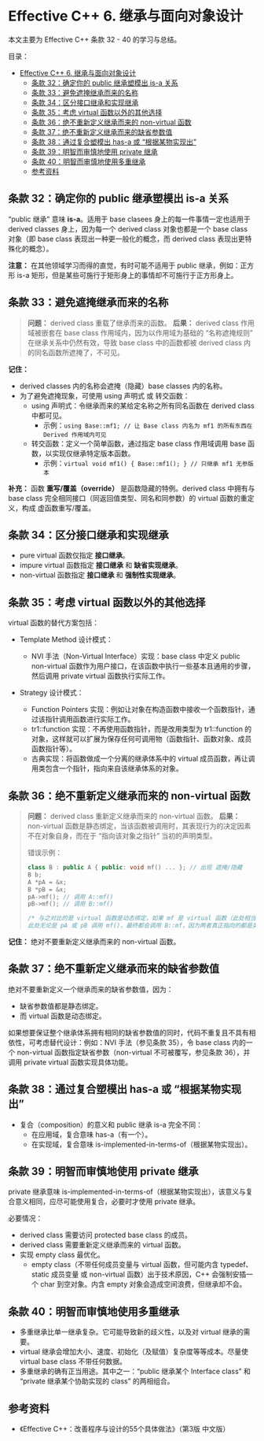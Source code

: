 # Effective C++ 6. 继承与面向对象设计

本文主要为 Effective C++ 条款 32 - 40 的学习与总结。

目录：

- [Effective C++ 6. 继承与面向对象设计](#effective-c-6-继承与面向对象设计)
  - [条款 32：确定你的 public 继承塑模出 is-a 关系](#条款-32确定你的-public-继承塑模出-is-a-关系)
  - [条款 33：避免遮掩继承而来的名称](#条款-33避免遮掩继承而来的名称)
  - [条款 34：区分接口继承和实现继承](#条款-34区分接口继承和实现继承)
  - [条款 35：考虑 virtual 函数以外的其他选择](#条款-35考虑-virtual-函数以外的其他选择)
  - [条款 36：绝不重新定义继承而来的 non-virtual 函数](#条款-36绝不重新定义继承而来的-non-virtual-函数)
  - [条款 37：绝不重新定义继承而来的缺省参数值](#条款-37绝不重新定义继承而来的缺省参数值)
  - [条款 38：通过复合塑模出 has-a 或 “根据某物实现出”](#条款-38通过复合塑模出-has-a-或-根据某物实现出)
  - [条款 39：明智而审慎地使用 private 继承](#条款-39明智而审慎地使用-private-继承)
  - [条款 40：明智而审慎地使用多重继承](#条款-40明智而审慎地使用多重继承)
  - [参考资料](#参考资料)

## 条款 32：确定你的 public 继承塑模出 is-a 关系

“public 继承” 意味 **is-a**。适用于 base clasees 身上的每一件事情一定也适用于 derived classes 身上，因为每一个 derived class 对象也都是一个 base class 对象（即 base class 表现出一种更一般化的概念，而 derived class 表现出更特殊化的概念）。

**注意：** 在其他领域学习而得的直觉，有时可能不适用于 public 继承，例如：正方形 is-a 矩形，但是某些可施行于矩形身上的事情却不可施行于正方形身上。

## 条款 33：避免遮掩继承而来的名称

> **问题：** derived class 重载了继承而来的函数。
> **后果：** derived class 作用域被嵌套在 base class 作用域内，因为以作用域为基础的 “名称遮掩规则” 在继承关系中仍然有效，导致 base class 中的函数都被 derived class 内的同名函数所遮掩了，不可见。

**记住：**

* derived classes 内的名称会遮掩（隐藏）base classes 内的名称。
* 为了避免遮掩现象，可使用 using 声明式 或 转交函数：
  * using 声明式：令继承而来的某给定名称之所有同名函数在 derived class 中都可见。
    * 示例：`using Base::mf1; // 让 Base class 内名为 mf1 的所有东西在 Derived 作用域内可见`
  * 转交函数：定义一个简单函数，通过指定 base class 作用域调用 base 函数，以实现仅继承特定版本函数。
    * 示例：`virtual void mf1() { Base::mf1(); } // 只继承 mf1 无参版本`

**补充：** 函数 **重写/覆盖（override）** 是函数隐藏的特例。derived class 中拥有与 base class 完全相同接口（同返回值类型、同名和同参数）的 virtual 函数的重定义，构成 虚函数重写/覆盖。

## 条款 34：区分接口继承和实现继承

* pure virtual 函数仅指定 **接口继承**。
* impure virtual 函数指定 **接口继承** 和 **缺省实现继承**。
* non-virtual 函数指定 **接口继承** 和 **强制性实现继承**。

## 条款 35：考虑 virtual 函数以外的其他选择

virtual 函数的替代方案包括：

* Template Method 设计模式：
  * NVI 手法（Non-Virtual Interface）实现：base class 中定义 public non-virtual 函数作为用户接口，在该函数中执行一些基本且通用的步骤，然后调用 private virtual 函数执行实际工作。

* Strategy 设计模式：
  * Function Pointers 实现：例如让对象在构造函数中接收一个函数指针，通过该指针调用函数进行实际工作。
  * tr1::function 实现：不再使用函数指针，而是改用类型为 tr1::function 的对象，这样就可以扩展为保存任何可调用物（函数指针、函数对象、成员函数指针等）。
  * 古典实现：将函数做成一个分离的继承体系中的 virtual 成员函数，再让调用类包含一个指针，指向来自该继承体系的对象。

## 条款 36：绝不重新定义继承而来的 non-virtual 函数

> **问题：** derived class 重新定义继承而来的 non-virtual 函数。
> **后果：** non-virtual 函数是静态绑定，当该函数被调用时，其表现行为的决定因素不在对象自身，而在于 “指向该对象之指针” 当初的声明类型。
>
> 错误示例：
>
> ```C++
> class B : public A { public: void mf() ... }; // 出现 遮掩/隐藏
> B b;
> A *pA = &x;
> B *pB = &x;
> pA->mf(); // 调用 A::mf()
> pB->mf(); // 调用 B::mf()
>
> /* 与之对比的是 virtual 函数是动态绑定，如果 mf 是 virtual 函数（此处相当于 class B 覆写了 class A 实现）
> 此处无论是 pA 或 pB 调用 mf()，最终都会调用 B::mf，因为两者真正指向的都是类型为 B 的对象 */
> ```

**记住：** 绝对不要重新定义继承而来的 non-virtual 函数。

## 条款 37：绝不重新定义继承而来的缺省参数值

绝对不要重新定义一个继承而来的缺省参数值，因为：

* 缺省参数值都是静态绑定。
* 而 virtual 函数是动态绑定。

如果想要保证整个继承体系拥有相同的缺省参数值的同时，代码不重复且不具有相依性，可考虑替代设计：例如：NVI 手法（参见条款 35），令 base class 内的一个 non-virtual 函数指定缺省参数（non-virtual 不可被覆写，参见条款 36），并调用 private virtual 函数实现具体功能。

## 条款 38：通过复合塑模出 has-a 或 “根据某物实现出”

* 复合（composition）的意义和 public 继承 is-a 完全不同：
  * 在应用域，复合意味 has-a（有一个）。
  * 在实现域，复合意味 is-implemented-in-terms-of（根据某物实现出）。

## 条款 39：明智而审慎地使用 private 继承

private 继承意味 is-implemented-in-terms-of（根据某物实现出），该意义与复合意义相同，应尽可能使用复合，必要时才使用 private 继承。

必要情况：

* derived class 需要访问 protected base  class 的成员。
* derived class 需要重新定义继承而来的 virtual 函数。
* 实现 empty class 最优化。
  * empty class（不带任何成员变量与 virtual 函数，但可能内含 typedef、static 成员变量 或 non-virtual 函数）出于技术原因，C++ 会强制安插一个 char 到空对象。内含 empty 对象会造成空间浪费，但继承却不会。

## 条款 40：明智而审慎地使用多重继承

* 多重继承比单一继承复杂。它可能导致新的歧义性，以及对 virtual 继承的需要。
* virtual 继承会增加大小、速度、初始化（及赋值）复杂度等等成本。尽量使 virtual base class 不带任何数据。
* 多重继承的确有正当用途。其中之一：“public 继承某个 Interface class” 和 “private 继承某个协助实现的 class” 的两相组合。

## 参考资料

* 《Effective C++：改善程序与设计的55个具体做法》（第3版 中文版）
